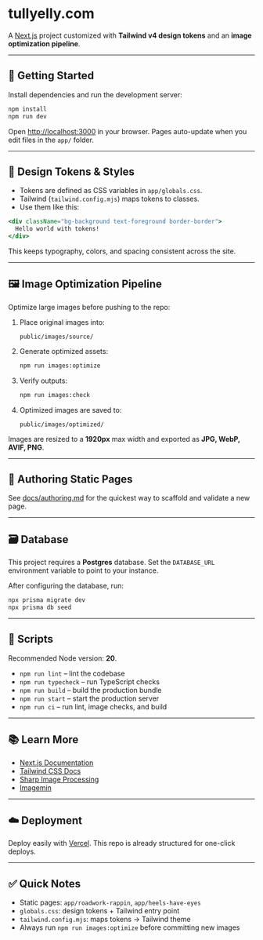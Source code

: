 # tullyelly.com

A [Next.js](https://nextjs.org) project customized with **Tailwind v4 design tokens** and an **image optimization pipeline**.

---

## 🚀 Getting Started

Install dependencies and run the development server:

```bash
npm install
npm run dev
```

Open [http://localhost:3000](http://localhost:3000) in your browser.
Pages auto-update when you edit files in the `app/` folder.

---

## 🎨 Design Tokens & Styles

* Tokens are defined as CSS variables in `app/globals.css`.
* Tailwind (`tailwind.config.mjs`) maps tokens to classes.
* Use them like this:

```jsx
<div className="bg-background text-foreground border-border">
  Hello world with tokens!
</div>
```

This keeps typography, colors, and spacing consistent across the site.

---

## 🖼️ Image Optimization Pipeline

Optimize large images before pushing to the repo:

1. Place original images into:

   ```
   public/images/source/
   ```

2. Generate optimized assets:

   ```bash
   npm run images:optimize
   ```

3. Verify outputs:

   ```bash
   npm run images:check
   ```

4. Optimized images are saved to:

   ```
   public/images/optimized/
   ```

Images are resized to a **1920px** max width and exported as **JPG, WebP, AVIF, PNG**.

---

## 📝 Authoring Static Pages

See [docs/authoring.md](docs/authoring.md) for the quickest way to scaffold and validate a new page.

---

## 🗃️ Database

This project requires a **Postgres** database. Set the `DATABASE_URL` environment variable to point to your instance.

After configuring the database, run:

```bash
npx prisma migrate dev
npx prisma db seed
```

---

## 📜 Scripts

Recommended Node version: **20**.

* `npm run lint` – lint the codebase
* `npm run typecheck` – run TypeScript checks
* `npm run build` – build the production bundle
* `npm run start` – start the production server
* `npm run ci` – run lint, image checks, and build

---

## 📚 Learn More

* [Next.js Documentation](https://nextjs.org/docs)
* [Tailwind CSS Docs](https://tailwindcss.com/docs)
* [Sharp Image Processing](https://sharp.pixelplumbing.com/)
* [Imagemin](https://github.com/imagemin/imagemin)

---

## ☁️ Deployment

Deploy easily with [Vercel](https://vercel.com/new).
This repo is already structured for one-click deploys.

---

## ✅ Quick Notes

* Static pages: `app/roadwork-rappin`, `app/heels-have-eyes`
* `globals.css`: design tokens + Tailwind entry point
* `tailwind.config.mjs`: maps tokens → Tailwind theme
* Always run `npm run images:optimize` before committing new images
